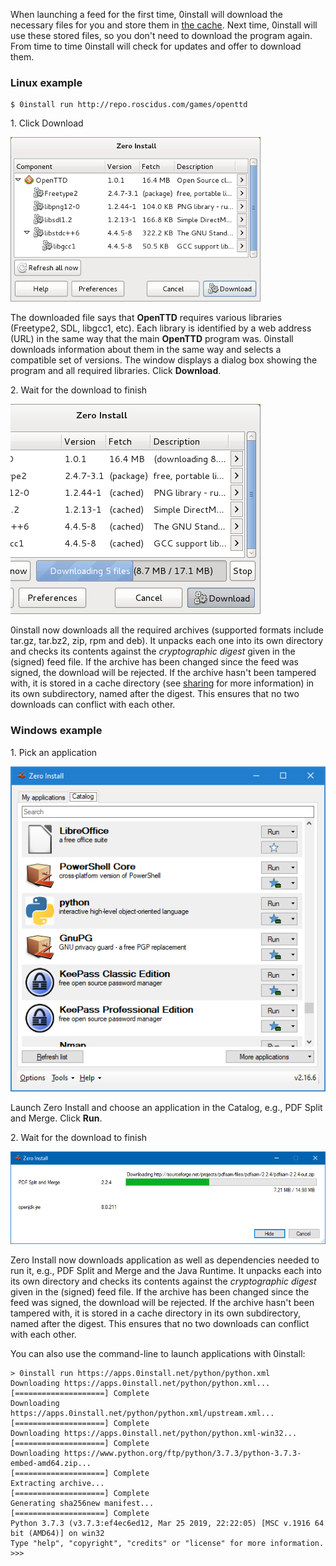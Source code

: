 When launching a feed for the first time, 0install will download the necessary files for you and store them in [the cache](../details/cache.md). Next time, 0install will use these stored files, so you don't need to download the program again. From time to time 0install will check for updates and offer to download them.

### Linux example

```shell
$ 0install run http://repo.roscidus.com/games/openttd
```

1\. Click Download

![](../img/screens/find-libraries.png)

The downloaded file says that **OpenTTD** requires various libraries (Freetype2, SDL, libgcc1, etc). Each library is identified by a web address (URL) in the same way that the main **OpenTTD** program was. 0install downloads information about them in the same way and selects a compatible set of versions. The window displays a dialog box showing the program and all required libraries. Click **Download**.

2\. Wait for the download to finish

![](../img/screens/download-foo.png)

0install now downloads all the required archives (supported formats include tar.gz, tar.bz2, zip, rpm and deb). It unpacks each one into its own directory and checks its contents against the _cryptographic digest_ given in the (signed) feed file. If the archive has been changed since the feed was signed, the download will be rejected. If the archive hasn't been tampered with, it is stored in a cache directory (see [sharing](../details/sharing.md) for more information) in its own subdirectory, named after the digest. This ensures that no two downloads can conflict with each other.

### Windows example

1\. Pick an application

![](../img/screens/0install-win/catalog.png)

Launch Zero Install and choose an application in the Catalog, e.g., PDF Split and Merge. Click **Run**.

2\. Wait for the download to finish

![](../img/screens/0install-win/download.png)

Zero Install now downloads application as well as dependencies needed to run it, e.g., PDF Split and Merge and the Java Runtime. It unpacks each into its own directory and checks its contents against the _cryptographic digest_ given in the (signed) feed file. If the archive has been changed since the feed was signed, the download will be rejected. If the archive hasn't been tampered with, it is stored in a cache directory in its own subdirectory, named after the digest. This ensures that no two downloads can conflict with each other.

You can also use the command-line to launch applications with 0install:

```shell
> 0install run https://apps.0install.net/python/python.xml
Downloading https://apps.0install.net/python/python.xml...
[====================] Complete
Downloading https://apps.0install.net/python/python.xml/upstream.xml...
[====================] Complete
Downloading https://apps.0install.net/python/python.xml-win32...
[====================] Complete
Downloading https://www.python.org/ftp/python/3.7.3/python-3.7.3-embed-amd64.zip...
[====================] Complete
Extracting archive...
[====================] Complete
Generating sha256new manifest...
[====================] Complete
Python 3.7.3 (v3.7.3:ef4ec6ed12, Mar 25 2019, 22:22:05) [MSC v.1916 64 bit (AMD64)] on win32
Type "help", "copyright", "credits" or "license" for more information.
>>>
```
